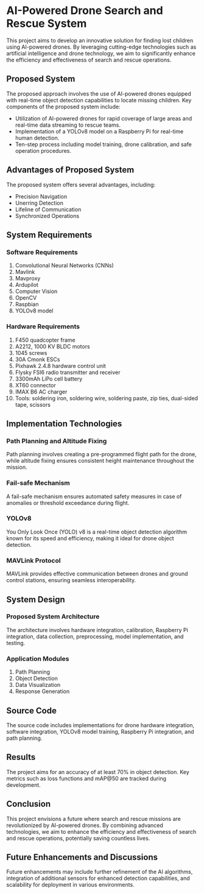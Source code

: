 # AI-Powered Drone Search and Rescue System

This project aims to develop an innovative solution for finding lost children using AI-powered drones. By leveraging cutting-edge technologies such as artificial intelligence and drone technology, we aim to significantly enhance the efficiency and effectiveness of search and rescue operations.

## Proposed System

The proposed approach involves the use of AI-powered drones equipped with real-time object detection capabilities to locate missing children. Key components of the proposed system include:

- Utilization of AI-powered drones for rapid coverage of large areas and real-time data streaming to rescue teams.
- Implementation of a YOLOv8 model on a Raspberry Pi for real-time human detection.
- Ten-step process including model training, drone calibration, and safe operation procedures.

## Advantages of Proposed System

The proposed system offers several advantages, including:

- Precision Navigation
- Unerring Detection
- Lifeline of Communication
- Synchronized Operations

## System Requirements

### Software Requirements

1. Convolutional Neural Networks (CNNs)
2. Mavlink
3. Mavproxy
4. Ardupilot
5. Computer Vision
6. OpenCV
7. Raspbian
8. YOLOv8 model

### Hardware Requirements

1. F450 quadcopter frame
2. A2212, 1000 KV BLDC motors
3. 1045 screws
4. 30A Cmonk ESCs
5. Pixhawk 2.4.8 hardware control unit
6. Flysky FSI6 radio transmitter and receiver
7. 3300mAh LiPo cell battery
8. XT60 connector
9. IMAX B6 AC charger
10. Tools: soldering iron, soldering wire, soldering paste, zip ties, dual-sided tape, scissors

## Implementation Technologies

### Path Planning and Altitude Fixing

Path planning involves creating a pre-programmed flight path for the drone, while altitude fixing ensures consistent height maintenance throughout the mission.

### Fail-safe Mechanism

A fail-safe mechanism ensures automated safety measures in case of anomalies or threshold exceedance during flight.

### YOLOv8

You Only Look Once (YOLO) v8 is a real-time object detection algorithm known for its speed and efficiency, making it ideal for drone object detection.

### MAVLink Protocol

MAVLink provides effective communication between drones and ground control stations, ensuring seamless interoperability.

## System Design

### Proposed System Architecture

The architecture involves hardware integration, calibration, Raspberry Pi integration, data collection, preprocessing, model implementation, and testing.

### Application Modules

1. Path Planning
2. Object Detection
3. Data Visualization
4. Response Generation

## Source Code

The source code includes implementations for drone hardware integration, software integration, YOLOv8 model training, Raspberry Pi integration, and path planning.

## Results

The project aims for an accuracy of at least 70% in object detection. Key metrics such as loss functions and mAP@50 are tracked during development.

## Conclusion

This project envisions a future where search and rescue missions are revolutionized by AI-powered drones. By combining advanced technologies, we aim to enhance the efficiency and effectiveness of search and rescue operations, potentially saving countless lives.

## Future Enhancements and Discussions

Future enhancements may include further refinement of the AI algorithms, integration of additional sensors for enhanced detection capabilities, and scalability for deployment in various environments.

